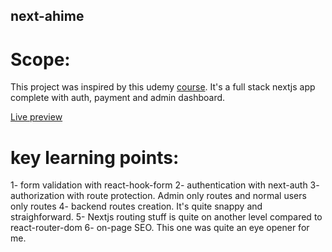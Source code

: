 
## next-ahime

# Scope:
This project was inspired by this udemy <a href="https://www.udemy.com/course/nextjs-ecommerce/">course</a>. 
It's a full stack nextjs app complete with auth, payment and admin dashboard.

<a href="https://next-ahime.vercel.app/">Live preview</a>

# key learning points:
1- form validation with react-hook-form
2- authentication with next-auth
3- authorization with route protection. Admin only routes and normal users only routes
4- backend routes creation. It's quite snappy and straighforward.
5- Nextjs routing stuff is quite on another level compared to react-router-dom
6- on-page SEO. This one was quite an eye opener for me.